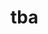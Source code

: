 # tba

<!-- To deploy to github pages:
```
elm-app build
gh-pages -d build
``` -->


<!-- https://github.com/mdgriffith/elm-style-animation/blob/master/examples/SimpleSendMsg.elm -->
